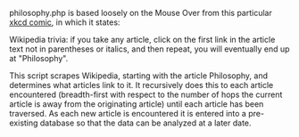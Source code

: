 philosophy.php is based loosely on the Mouse Over from this particular [xkcd
comic](http://xkcd.com/903/), in which it states:

Wikipedia trivia: if you take any article, click on the first link in the
article text not in parentheses or italics, and then repeat, you will
eventually end up at "Philosophy".

This script scrapes Wikipedia, starting with the article Philosophy, and
determines what articles link to it. It recursively does this to each article
encountered (breadth-first with respect to the number of hops the current
article is away from the originating article) until each article has been
traversed. As each new article is encountered it is entered into a
pre-existing database so that the data can be analyzed at a later date.
